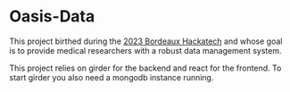 # Oasis-Data 

This project birthed during the [2023 Bordeaux Hackatech](https://hackatechbordeaux.inria.fr/) and whose goal is to provide medical researchers with a robust data management system.

This project relies on girder for the backend and react for the frontend. To start girder you also need a mongodb instance running. 